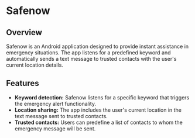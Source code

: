 # Safenow

## Overview
Safenow is an Android application designed to provide instant assistance in emergency situations. The app listens for a predefined keyword and automatically sends a text message to trusted contacts with the user's current location details.

## Features
- **Keyword detection:** Safenow listens for a specific keyword that triggers the emergency alert functionality.
- **Location sharing:** The app includes the user's current location in the text message sent to trusted contacts.
- **Trusted contacts:** Users can predefine a list of contacts to whom the emergency message will be sent.
